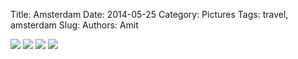 Title: Amsterdam
Date: 2014-05-25
Category: Pictures
Tags: travel, amsterdam
Slug: 
Authors: Amit

<div class="imagepost">
<img src="/images/amsterdam1.jpg" class="imageitem large" />
<img src="/images/amsterdam2.jpg" class="imageitem third" />
<img src="/images/amsterdam3.jpg" class="imageitem third" />
<img src="/images/amsterdam4.jpg" class="imageitem third" />
</div>
